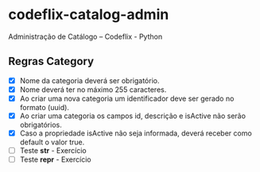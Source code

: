 # codeflix-catalog-admin
Administração de Catálogo – Codeflix - Python


## Regras Category
- [x] Nome da categoria deverá ser obrigatório.
- [x] Nome deverá ter no máximo 255 caracteres.
- [x] Ao criar uma nova categoria um identificador deve ser gerado no formato (uuid).
- [x] Ao criar uma categoria os campos id, descrição e isActive não serão obrigatórios.
- [x] Caso a propriedade isActive não seja informada, deverá receber como default o valor true.
- [ ] Teste __str__ - Exercício
- [ ] Teste __repr__ - Exercício